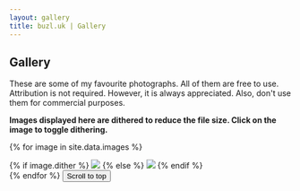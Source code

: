 ```yaml
---
layout: gallery
title: buzl.uk | Gallery
---
```

## Gallery
These are some of my favourite photographs. All of them are free to use. Attribution is not required. However, it is always appreciated. Also, don't use them for commercial purposes.

**Images displayed here are dithered to reduce the file size. Click on the image to toggle dithering.**

{% for image in site.data.images %}
<div class="img-container" onclick="toggle_dithering(this)">
    {% if image.dither %}
        <img loading="lazy" data-src="{{ image.src }}" data-dithered="true" data-ext="{{ image.ext }}" src="https://kaangiray26.github.io/images/{{ image.src }}-dithered.png">
    {% else %}
        <img loading="lazy" data-src="{{ image.src }}" data-dithered="false" data-ext="{{ image.ext }}" src="https://kaangiray26.github.io/images/{{ image.src }}.{{ image.ext }}">
    {% endif %}
</div>
{% endfor %}
<button onclick="window.scrollTo({ top: 0, behavior: 'smooth' })">Scroll to top</button>